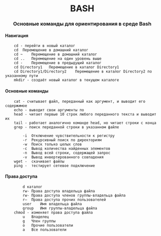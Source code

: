 <h1 align="center">BASH</h1>
<h3 align="center">Основные команды для ориентирования в среде Bash</h3>

<h4>Навигация</h4>

```	pwd - print working directory/ текущее местоположение в структуре каталогов 
	cd - перейти в новый каталог
	cd	Перемещение в домашний каталог
	cd ~	Перемещение в домашний каталог
	cd ..	Перемещение на один уровень выше
	cd -	Перемещение в предыдущий каталог
	cd Directory1	Перемещение в каталог Directory1
	cd Directory1/Directory2	Перемещение в каталог Directory2 по указанному пути
	mkdir - создаёт новый каталог в текущем каталоге
```
<h4>Основные команды</h4>

```	man -  отображает руководства по командам
	cat - считывает файл, переданный как аргумент, и выводит его содержимое
	echo - выводит свои аргументы по
	head - читает первые 10 строк любого переданного текста и выводит их
	tail - работает аналогично команде head, но читает строки с конца
	grep - поиск переданной строки в указанном файле

		-i	Отключение чувствительности к регистру
		-r	Рекурсивный поиск по директориям
		-w	Поиск только целых слов
		-c	Вывод количества найденных элементов
		-n	Вывод всей строки, содержащей запрос
		-v	Вывод инвертированного совпадения
	wget -  скачивает файлы 
	ping -  тестирует сетевое подключение
```
<h4>Права доступа</h4>

```	ls -l выводит много информации о правах доступа к каждому файлу
		d каталог
		rw-	Права доступа владельца файла
		rw-	Права доступа членов группы-владельца файла
		r–	Права доступа прочих пользователей
		user	Имя владельца файла
		group	Имя группы-владельца файла
	chmod - изменяет права доступа файла
		u	Владелец
		g	Член группы
		o	Прочие пользователи
		a	Все пользователи
```		
